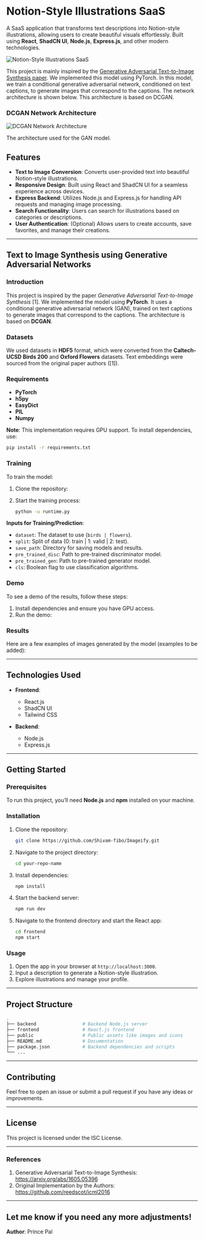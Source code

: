 
# Notion-Style Illustrations SaaS

A SaaS application that transforms text descriptions into Notion-style illustrations, allowing users to create beautiful visuals effortlessly. Built using **React**, **ShadCN UI**, **Node.js**, **Express.js**, and other modern technologies.

![Notion-Style Illustrations SaaS](https://github.com/user-attachments/assets/826e09bf-315c-4487-89cb-7039d3e18dbb)

This project is mainly inspired by the [Generative Adversarial Text-to-Image Synthesis paper](https://arxiv.org/abs/1605.05396). We implemented this model using PyTorch. In this model, we train a conditional generative adversarial network, conditioned on text captions, to generate images that correspond to the captions. The network architecture is shown below. This architecture is based on DCGAN.

### DCGAN Network Architecture

![DCGAN Network Architecture](https://github.com/Rakshith-Manandi/text-to-image-using-GAN/blob/master/images/dcgan_network.png)

The architecture used for the GAN model.



## Features

- **Text to Image Conversion**: Converts user-provided text into beautiful Notion-style illustrations.
- **Responsive Design**: Built using React and ShadCN UI for a seamless experience across devices.
- **Express Backend**: Utilizes Node.js and Express.js for handling API requests and managing image processing.
- **Search Functionality**: Users can search for illustrations based on categories or descriptions.
- **User Authentication**: (Optional) Allows users to create accounts, save favorites, and manage their creations.

---

## **Text to Image Synthesis using Generative Adversarial Networks**

### Introduction

This project is inspired by the paper *Generative Adversarial Text-to-Image Synthesis* [1]. We implemented the model using **PyTorch**. It uses a conditional generative adversarial network (GAN), trained on text captions to generate images that correspond to the captions. The architecture is based on **DCGAN**.

### Datasets

We used datasets in **HDF5** format, which were converted from the **Caltech-UCSD Birds 200** and **Oxford Flowers** datasets. Text embeddings were sourced from the original paper authors ([1]).

### Requirements

- **PyTorch**
- **h5py**
- **EasyDict**
- **PIL**
- **Numpy**

**Note**: This implementation requires GPU support. To install dependencies, use:

```bash
pip install -r requirements.txt
```

### Training

To train the model:

1. Clone the repository:
 
2. Start the training process:
   ```bash
   python -u runtime.py
   ```

**Inputs for Training/Prediction**:
- `dataset`: The dataset to use (`birds | flowers`).
- `split`: Split of data (0: train | 1: valid | 2: test).
- `save_path`: Directory for saving models and results.
- `pre_trained_disc`: Path to pre-trained discriminator model.
- `pre_trained_gen`: Path to pre-trained generator model.
- `cls`: Boolean flag to use classification algorithms.

### Demo

To see a demo of the results, follow these steps:

1. Install dependencies and ensure you have GPU access.
2. Run the demo:


### Results

Here are a few examples of images generated by the model (examples to be added):

---

## Technologies Used

- **Frontend**: 
  - React.js 
  - ShadCN UI
  - Tailwind CSS

- **Backend**:
  - Node.js
  - Express.js

---

## Getting Started

### Prerequisites

To run this project, you’ll need **Node.js** and **npm** installed on your machine.

### Installation

1. Clone the repository:
   ```bash
   git clone https://github.com/Shivam-fibo/Imageify.git
   ```
2. Navigate to the project directory:
   ```bash
   cd your-repo-name
   ```
3. Install dependencies:
   ```bash
   npm install
   ```
4. Start the backend server:
   ```bash
   npm run dev
   ```
5. Navigate to the frontend directory and start the React app:
   ```bash
   cd frontend
   npm start
   ```

### Usage

1. Open the app in your browser at `http://localhost:3000`.
2. Input a description to generate a Notion-style illustration.
3. Explore illustrations and manage your profile.

---

## Project Structure

```bash
.
├── backend                 # Backend Node.js server
├── frontend                # React.js frontend
├── public                  # Public assets like images and icons
├── README.md               # Documentation
├── package.json            # Backend dependencies and scripts
└── ...
```

---

## Contributing

Feel free to open an issue or submit a pull request if you have any ideas or improvements.

---

## License

This project is licensed under the ISC License.

---

### References

1. Generative Adversarial Text-to-Image Synthesis: https://arxiv.org/abs/1605.05396
2. Original Implementation by the Authors: https://github.com/reedscot/icml2016

---

Let me know if you need any more adjustments!
---
**Author**: Prince Pal
